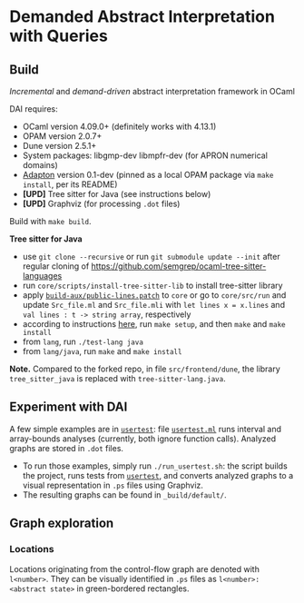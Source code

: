 # Demanded Abstract Interpretation with Queries

## Build

_Incremental_ and _demand-driven_ abstract interpretation framework in OCaml

DAI requires:
 * OCaml version 4.09.0+ (definitely works with 4.13.1)
 * OPAM version 2.0.7+
 * Dune version 2.5.1+
 * System packages: libgmp-dev libmpfr-dev (for APRON numerical domains)
 * [Adapton](https://github.com/plum-umd/adapton.ocaml) version 0.1-dev (pinned as a local OPAM package via `make install`, per its README)
 * **[UPD]** Tree sitter for Java (see instructions below)
 * **[UPD]** Graphviz (for processing `.dot` files)

Build with `make build`.

**Tree sitter for Java**
- use `git clone --recursive` or run `git submodule update --init` after
  regular cloning of https://github.com/semgrep/ocaml-tree-sitter-languages
- run `core/scripts/install-tree-sitter-lib` to install tree-sitter library
- apply [`build-aux/public-lines.patch`](build-aux/public-lines.patch) to `core`
  or go to `core/src/run` and update `Src_file.ml` and `Src_file.mli` with
  `let lines x = x.lines` and `val lines : t -> string array`, respectively
- according to instructions [here](https://github.com/semgrep/ocaml-tree-sitter-languages),
  run `make setup`, and then `make` and `make install`
- from `lang`, run `./test-lang java`
- from `lang/java`, run `make` and `make install`

**Note.** Compared to the forked repo, in file `src/frontend/dune`,
the library `tree_sitter_java` is replaced with `tree-sitter-lang.java`.

## Experiment with DAI

A few simple examples are in [`usertest`](usertest/): file 
[`usertest.ml`](usertest/usertest.ml) runs interval and array-bounds analyses
(currently, both ignore function calls).
Analyzed graphs are stored in `.dot` files.
- To run those examples, simply run `./run_usertest.sh`: the script
  builds the project, runs tests from [`usertest`](usertest/),
  and converts analyzed graphs to a visual representation in `.ps` files
  using Graphviz.
- The resulting graphs can be found in `_build/default/`.

## Graph exploration

### Locations

Locations originating from the control-flow graph are denoted with `l<number>`.
They can be visually identified in `.ps` files as `l<number>: <abstract state>`
in green-bordered rectangles.


